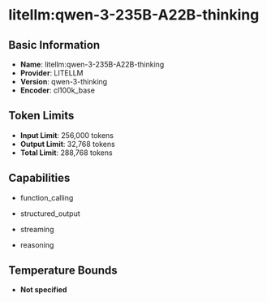 # litellm:qwen-3-235B-A22B-thinking

## Basic Information
- **Name**: litellm:qwen-3-235B-A22B-thinking
- **Provider**: LITELLM
- **Version**: qwen-3-thinking
- **Encoder**: cl100k_base

## Token Limits
- **Input Limit**: 256,000 tokens
- **Output Limit**: 32,768 tokens
- **Total Limit**: 288,768 tokens

## Capabilities


- function_calling

- structured_output

- streaming

- reasoning





## Temperature Bounds

- **Not specified**


